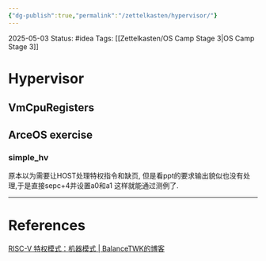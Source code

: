 ```yaml
---
{"dg-publish":true,"permalink":"/zettelkasten/hypervisor/"}
---
```


2025-05-03
Status: #idea
Tags: [[Zettelkasten/OS Camp Stage 3\|OS Camp Stage 3]]

# Hypervisor
## VmCpuRegisters


## ArceOS exercise
### simple_hv
原本以为需要让HOST处理特权指令和缺页,
但是看ppt的要求输出貌似也没有处理,于是直接sepc+4并设置a0和a1
这样就能通过测例了.



___
# References
[RISC-V 特权模式：机器模式 | BalanceTWK的博客](https://balancetwk.github.io/2020/12/05/hexo_blog/RISC_V_Note/RISC-V%20%E7%89%B9%E6%9D%83%E6%A8%A1%E5%BC%8F%EF%BC%9A%E6%9C%BA%E5%99%A8%E6%A8%A1%E5%BC%8F/)